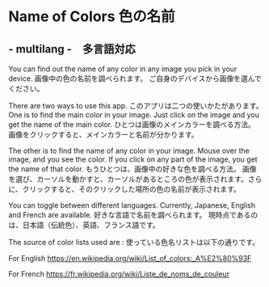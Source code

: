 # Name of Colors 色の名前
## - multilang -　多言語対応

You can find out the name of any color in any image you pick in your device. 
画像中の色の名前を調べられます。
ご自身のデバイスから画像を選んでください。

There are two ways to use this app.
このアプリは二つの使いかたがあります。
One is to find the main color in your image. Just click on the image and you get the name of the main color.
ひとつは画像のメインカラーを調べる方法。
画像をクリックすると、メインカラーと名前が分かります。

The other is to find the name of any color in your image. Mouse over the image, and you see the color.
If you click on any part of the image, you get the name of that color.
もうひとつは、画像中の好きな色を調べる方法。
画像を選び、カーソルを動かすと、カーソルがあるところの色が表示されます。さらに、クリックすると、そのクリックした場所の色の名前が表示されます。

You can toggle between different languages.
Currently, Japanese, English and French are available. 
好きな言語で名前を調べられます。
現時点であるのは、日本語（伝統色）、英語、フランス語です。

The source of color lists used are :
使っている色名リストは以下の通りです。

For English 
https://en.wikipedia.org/wiki/List_of_colors:_A%E2%80%93F

For French
https://fr.wikipedia.org/wiki/Liste_de_noms_de_couleur